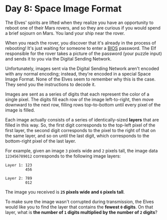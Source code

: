# Day 8: Space Image Format
The Elves' spirits are lifted when they realize you have an opportunity to reboot one of their Mars rovers, and so they 
are curious if you would spend a brief sojourn on Mars. You land your ship near the rover.

When you reach the rover, you discover that it's already in the process of rebooting! It's just waiting for someone to 
enter a [BIOS](https://en.wikipedia.org/wiki/BIOS) password. The Elf responsible for the rover takes a picture of the 
password (your puzzle input) and sends it to you via the Digital Sending Network.

Unfortunately, images sent via the Digital Sending Network aren't encoded with any normal encoding; instead, they're 
encoded in a special Space Image Format. None of the Elves seem to remember why this is the case. They send you the 
instructions to decode it.

Images are sent as a series of digits that each represent the color of a single pixel. The digits fill each row of the 
image left-to-right, then move downward to the next row, filling rows top-to-bottom until every pixel of the image is 
filled.

Each image actually consists of a series of identically-sized **layers** that are filled in this way. So, the first 
digit corresponds to the top-left pixel of the first layer, the second digit corresponds to the pixel to the right of 
that on the same layer, and so on until the last digit, which corresponds to the bottom-right pixel of the last layer.

For example, given an image `3` pixels wide and `2` pixels tall, the image data `123456789012` corresponds to the 
following image layers:
```
Layer 1: 123
         456

Layer 2: 789
         012
```
The image you received is **`25` pixels wide and `6` pixels tall**.

To make sure the image wasn't corrupted during transmission, the Elves would like you to find the layer that contains 
the **fewest `0` digits**. On that layer, what is **the number of `1` digits multiplied by the number of `2` digits**?
